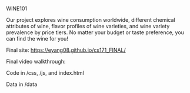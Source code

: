 WINE101

Our project explores wine consumption worldwide, different chemical attributes of wine, flavor profiles of wine varieties, and wine variety prevalence by price tiers. No matter your budget or taste preference, you can find the wine for you!

Final site: https://eyang08.github.io/cs171_FINAL/

Final video walkthrough: 

Code in /css, /js, and index.html

Data in /data



